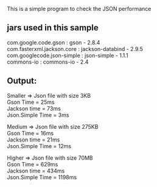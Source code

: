 This is a simple program to check the JSON performance

jars used in this sample
-----------------------------------------------------
com.google.code.gson : gson - 2.8.4  
com.fasterxml.jackson.core : jackson-databind - 2.9.5  
com.googlecode.json-simple : json-simple - 1.1.1  
commons-io : commons-io - 2.4  

Output:
-------------------------
Smaller => Json file with size 3KB  
Gson Time = 25ms  
Jackson time = 73ms  
Json.Simple Time = 3ms  

Medium => Json file with size 275KB  
Gson Time = 16ms  
Jackson time = 21ms  
Json.Simple Time = 12ms  

Higher => Json file with size 70MB  
Gson Time = 629ms  
Jackson time = 434ms  
Json.Simple Time = 1198ms  